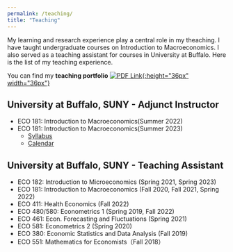 ```yaml
---
permalink: /teaching/
title: "Teaching"
---
```


 My learning and research experience play a central role in my theaching. I have taught undergraduate courses on Introduction to Macroeconomics. I also served as a teaching assistant for courses in University at Buffalo. Here is the list of my teaching experience. 

 You can find my **teaching portfolio** [![PDF Link](/yushangw/images/research/pdf.jpeg){:height="36px" width="36px"}](/yushangw/files/pdf/teaching/TeachingPortfolio_YushangWei.pdf) 

## University at Buffalo, SUNY - Adjunct Instructor
- ECO 181: Introduction to Macroeconomics(Summer 2022)
- ECO 181: Introduction to Macroeconomics(Summer 2023)
    - [Syllabus](/yushangw/files/pdf/teaching/Syllabus_ECO_181_Summer_2023.pdf) 
    - [Calendar](/yushangw/files/pdf/teaching-materials/ECO_181_2023_Summer_Calendar.pdf)

## University at Buffalo, SUNY - Teaching Assistant
- ECO 182: Introduction to Microeconomics (Spring 2021, Spring 2023)
- ECO 181: Introduction to Macroeconomics (Fall 2020, Fall 2021, Spring 2022)
- ECO 411: Health Economics (Fall 2022)
- ECO 480/580: Econometrics 1 (Spring 2019, Fall 2022)
- ECO 461: Econ. Forecasting and Fluctuations  (Spring 2021)
- ECO 581: Econometrics 2 (Spring 2020)
- ECO 380: Economic Statistics and Data Analysis (Fall 2019)
- ECO 551: Mathematics for Economists（Fall 2018）